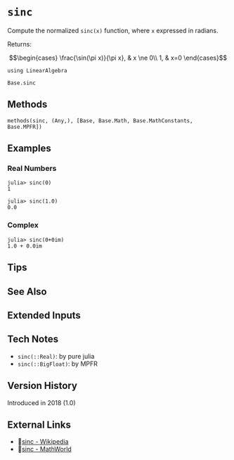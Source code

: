 # `sinc`

Compute the normalized `sinc(x)` function, where `x` expressed in radians.

Returns:
```math
\begin{cases}
\frac{\sin(\pi x)}{\pi x},  & x \ne 0\\
1,  & x=0
\end{cases}
```

```@setup repl_only
using LinearAlgebra
```
```@docs
Base.sinc
```


## Methods

```@repl
methods(sinc, (Any,), [Base, Base.Math, Base.MathConstants, Base.MPFR])
```


## Examples

### Real Numbers
```jldoctest
julia> sinc(0)
1

julia> sinc(1.0)
0.0
```

### Complex
```jldoctest
julia> sinc(0+0im)
1.0 + 0.0im
```

## Tips


## See Also


## Extended Inputs


## Tech Notes

- `sinc(::Real)`: by pure julia
- `sinc(::BigFloat)`: by MPFR


## Version History

Introduced in 2018 (1.0)


## External Links
- 🔗[sinc - Wikipedia](https://en.wikipedia.org/wiki/ )
- 🔗[sinc - MathWorld](https://mathworld.wolfram.com/ )
